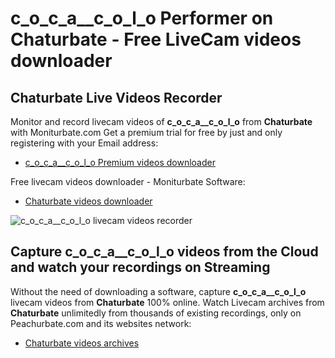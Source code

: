 # c_o_c_a__c_o_l_o Performer on Chaturbate - Free LiveCam videos downloader

## Chaturbate Live Videos Recorder

Monitor and record livecam videos of **c_o_c_a__c_o_l_o** from **Chaturbate** with Moniturbate.com
Get a premium trial for free by just and only registering with your Email address:
* [c_o_c_a__c_o_l_o Premium videos downloader](https://moniturbate.com/request-demo-licence-key.html)

Free livecam videos downloader - Moniturbate Software:
* [Chaturbate videos downloader](https://moniturbate.com/moniturbate-download-software.html)

![c_o_c_a__c_o_l_o livecam videos recorder](https://peachurnet.com/templates/moniturbate-software.png)


## Capture c_o_c_a__c_o_l_o videos from the Cloud and watch your recordings on Streaming

Without the need of downloading a software, capture **c_o_c_a__c_o_l_o** livecam videos from **Chaturbate** 100% online.
Watch Livecam archives from **Chaturbate** unlimitedly from thousands of existing recordings, only on Peachurbate.com and its websites network:
* [Chaturbate videos archives](https://peachurnet.com/)